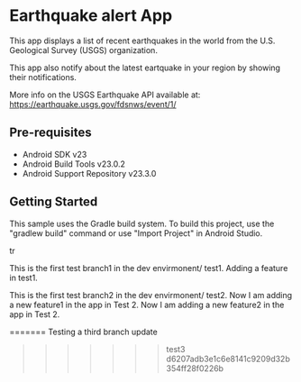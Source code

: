 Earthquake alert  App
===================================

This app displays a list of recent earthquakes in the world
from the U.S. Geological Survey (USGS) organization.

This app also notify about the latest eartquake in your region by
showing their notifications.

More info on the USGS Earthquake API available at:
https://earthquake.usgs.gov/fdsnws/event/1/

Pre-requisites
--------------

- Android SDK v23
- Android Build Tools v23.0.2
- Android Support Repository v23.3.0

Getting Started
---------------

This sample uses the Gradle build system. To build this project, use the
"gradlew build" command or use "Import Project" in Android Studio.

tr


This is the first test branch1 in the dev envirmonent/ test1.
Adding a feature in test1.

This is the first test branch2 in the dev envirmonent/ test2.
Now I am adding a new feature1 in the app in Test 2.
Now I am adding a new feature2 in the app in Test 2.







=======
Testing a third branch update
>>>>>>> test3
>>>>>>> d6207adb3e1c6e8141c9209d32b354ff28f0226b

